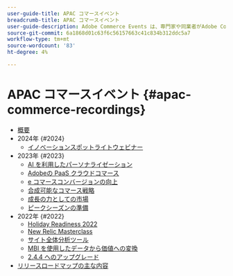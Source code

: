 ```yaml
---
user-guide-title: APAC コマースイベント
breadcrumb-title: APAC コマースイベント
user-guide-description: Adobe Commerce Events は、専門家や同業者がAdobe Commerceの使い方に関する考えやアイデアを共有するビデオライブラリです。
source-git-commit: 6a1868d01c63f6c56157663c41c834b312ddc5a7
workflow-type: tm+mt
source-wordcount: '83'
ht-degree: 4%

---
```



# APAC コマースイベント {#apac-commerce-recordings}

+ [概要](overview.md)
+ 2024年 {#2024}
   + [イノベーションスポットライトウェビナー](2024/innovation-spotlight.md)
+ 2023年 {#2023}
   + [AI を利用したパーソナライゼーション](2023/ai-personalisation.md)
   + [Adobeの PaaS クラウドコマース](2023/adobes-paas-cloud-commerce.md)
   + [e コマースコンバージョンの向上](2023/ecommerce-conversions.md)
   + [合成可能なコマース戦略](2023/composable-commerce.md)
   + [成長の力としての市場](2023/marketplaces.md)
   + [ピークシーズンの準備](2023/peak-season-prep.md)
+ 2022年 {#2022}
   + [Holiday Readiness 2022](2022/holiday.md)
   + [New Relic Masterclass](2022/new-relic.md)
   + [サイト全体分析ツール](2022/analysis-tool.md)
   + [MBI を使用したデータから価値への変換](2022/mbi.md)
   + [2.4.4 へのアップグレード](2022/upgrade.md)
+ [リリースロードマップの主な内容](release-highlights.md)

<!--+ Commerce Events {#commerce-events}
  + [Overview](commerce-events/overview.md)
  + 2022 {#2022}
    + [Top Tips and Tricks for Adobe Campaign Standard](customer-journeys/2022/tips-and-tricks.md)
    + [Develop and customize data models in Adobe [!DNL Campaign Classic]](customer-journeys/2022/data-models.md)

+ Data and insights {#commerce-release-updates}
  + [Overview](commerce-release-updates/overview.md)
  + 2022 {#2022}
    + [Innovations and trends](data-and-insights/2022/innovations.md)
    + [Sensei and Analysis Workspace](data-and-insights/2022/sensei.md)
    + [Personalize and automate with Adobe Target](data-and-insights/2022/personalize.md)
    + [Analytics and Target applications for Mobile and Apps](data-and-insights/2022/mobile-and-apps.md)
    + [Cross Device Analytics and Customer Journey Analytics](data-and-insights/2022/cross-device-analytics.md) -->